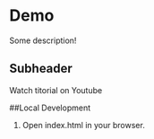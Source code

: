 # Demo

Some description!

## Subheader

Watch titorial on Youtube

##Local Development

1. Open index.html in your browser.
